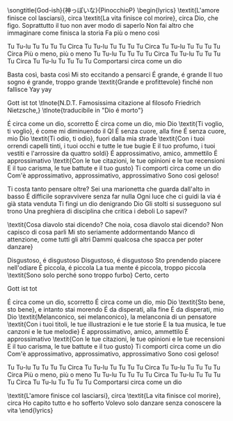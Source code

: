 \songtitle{God-ish}{神っぽいな}{PinocchioP}
\begin{lyrics}
\textit{L'amore finisce col lasciarsi}, circa
\textit{La vita finisce col morire}, circa
Dio, che figo. Soprattutto il tuo non aver modo di saperlo
Non fai altro che immaginare come finisca la storia
Fa più o meno così


Tu Tu-lu Tu Tu Tu Tu Circa
Tu Tu-lu Tu Tu Tu Tu Circa
Tu Tu-lu Tu Tu Tu Tu Circa
Più o meno, più o meno
Tu Tu-lu Tu Tu Tu Tu Circa
Tu Tu-lu Tu Tu Tu Tu Circa
Tu Tu-lu Tu Tu Tu Tu
Comportarsi circa come un dio

Basta così, basta così
Mi sto eccitando a pensarci
É grande, é grande
Il tuo sogno é grande, troppo grande
\textit{Grande e profittevole} finché non fallisce
Yay yay

Gott ist tot
\tlnote{N.D.T. Famosissima citazione al filosofo Friedrich Nietzsche,}
\tlnote{traducibile in "Dio é morto"}

É circa come un dio, scorretto
É circa come un dio, mio Dio
\textit{Ti voglio, ti voglio}, é come mi diminuendo il QI
É senza cuore, alla fine
É senza cuore, mio Dio
\textit{Ti odio, ti odio}, fuori dalla mia strade
\textit{Con i tuoi orrendi capelli tinti, i tuoi occhi e tutte le tue bugie
E il tuo profumo, i tuoi vestiti e l'arrossire da quattro soldi}
É approssimativo, amico, ammettilo
É approssimativo
\textit{Con le tue citazioni, le tue opinioni e le tue recensioni
E il tuo carisma, le tue battute e il tuo gusto}
Ti comporti circa come un dio
Com'è approssimativo, approssimativo, approssimativo
Sono così geloso!

Ti costa tanto pensare oltre?
Sei una marionetta che guarda dall'alto in basso
É difficile sopravvivere senza far nulla
Ogni luce che ci guidi la via é già stata venduta
Ti fingi un dio denigrando Dio
Gli stolti si susseguono sul trono
Una preghiera di disciplina che critica i deboli
Lo sapevi?

\textit{Cosa diavolo stai dicendo?
Che noia, cosa diavolo stai dicendo?
Non capisco di cosa parli
Mi sto seriamente addormentando
Manco di attenzione, come tutti gli altri
Dammi qualcosa che spacca per poter danzare}

Disgustoso, é disgustoso
Disgustoso, é disgustoso
Sto prendendo piacere nell'odiare
É piccola, é piccola
La tua mente é piccola, troppo piccola
\textit{Sono solo perché sono troppo furbo}
Certo, certo

Gott ist tot

É circa come un dio, scorretto
É circa come un dio, mio Dio
\textit{Sto bene, sto bene}, e intanto stai morendo
É da disperati, alla fine
É da disperati, mio Dio
\textit{Melanconico, sei melanconico}, la melanconia di un pensatore
\textit{Con i tuoi titoli, le tue illustrazioni e le tue storie
E la tua musica, le tue canzoni e le tue melodie}
É approssimativo, amico, ammettilo
É approssimativo
\textit{Con le tue citazioni, le tue opinioni e le tue recensioni
E il tuo carisma, le tue battute e il tuo gusto}
Ti comporti circa come un dio
Com'è approssimativo, approssimativo, approssimativo
Sono così geloso!

Tu Tu-lu Tu Tu Tu Tu Circa
Tu Tu-lu Tu Tu Tu Tu Circa
Tu Tu-lu Tu Tu Tu Tu Circa
Più o meno, più o meno
Tu Tu-lu Tu Tu Tu Tu Circa
Tu Tu-lu Tu Tu Tu Tu Circa
Tu Tu-lu Tu Tu Tu Tu
Comportarsi circa come un dio

\textit{L'amore finisce col lasciarsi}, circa
\textit{La vita finisce col morire}, circa
Ho capito tutto e ho sofferto
Volevo solo danzare senza conoscere la vita
\end{lyrics}

